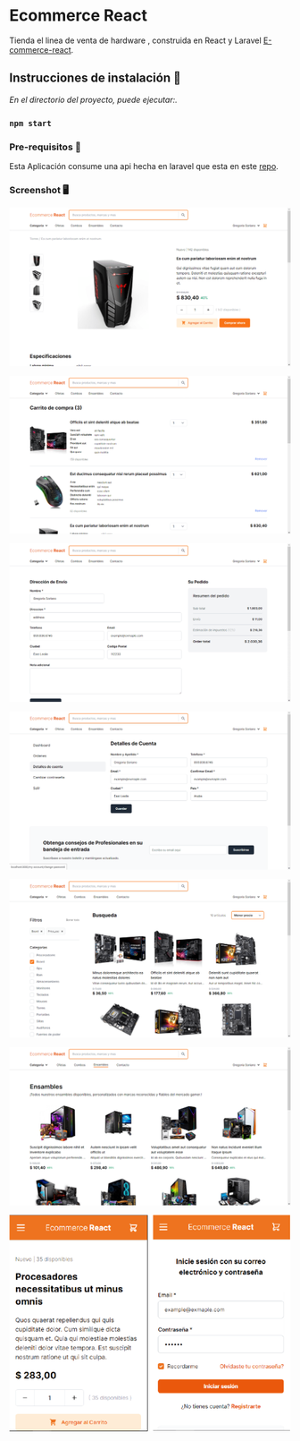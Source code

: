 # Ecommerce React

Tienda el linea de venta de hardware , construida en React y Laravel
[E-commerce-react](https://laravel-vite-ecommerce-pc.herokuapp.com).

## Instrucciones de instalación 🚀

_En el directorio del proyecto, puede ejecutar:._

### `npm start`

### Pre-requisitos 🔧

Esta Aplicación consume una api hecha en laravel que esta en este  [repo](https://github.com/abel291/laravel-api-ecommerce).

### Screenshot 🖥️️
![screenshot-1](/public/img/screenshot/screenshot-1.png)

![screenshot-2](/public/img/screenshot/screenshot-2.png)

![screenshot-3](/public/img/screenshot/screenshot-3.png)

![screenshot-6](/public/img/screenshot/screenshot-6.png)

![screenshot-9](/public/img/screenshot/screenshot-9.png)

![screenshot-10](/public/img/screenshot/screenshot-10.png)

![screenshot-10](/public/img/screenshot/movil-1.png)
